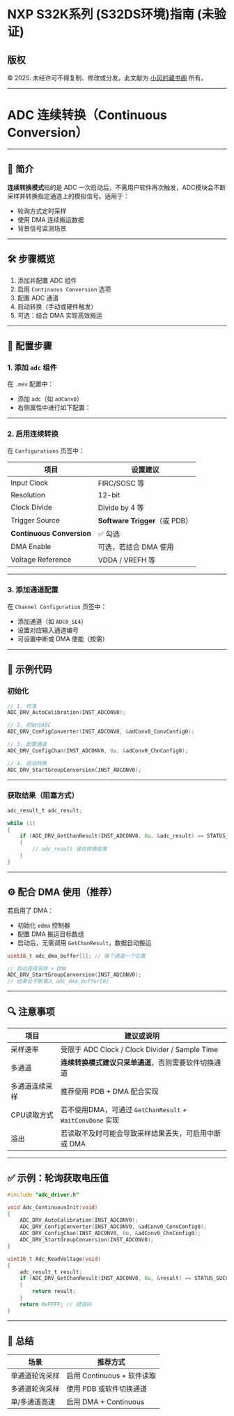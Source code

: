 # NXP S32K系列 (S32DS环境)指南 (未验证)

## 版权

© 2025. 未经许可不得复制、修改或分发。此文献为 [小风的藏书阁](https://t.me/xfp2333) 所有。

---

# ADC 连续转换（Continuous Conversion）

---

## 📘 简介

**连续转换模式**指的是 ADC 一次启动后，不需用户软件再次触发，ADC模块会不断采样并转换指定通道上的模拟信号。适用于：

* 轮询方式定时采样
* 使用 DMA 连续搬运数据
* 背景信号监测场景

---

## 🛠 步骤概览

1. 添加并配置 ADC 组件
2. 启用 `Continuous Conversion` 选项
3. 配置 ADC 通道
4. 启动转换（手动或硬件触发）
5. 可选：结合 DMA 实现高效搬运

---

## 🔧 配置步骤

### 1. 添加 `adc` 组件

在 `.mex` 配置中：

* 添加 `adc`（如 `adConv0`）
* 右侧属性中进行如下配置：

---

### 2. 启用连续转换

在 `Configurations` 页签中：

| 项目                        | 设置建议                        |
| ------------------------- | --------------------------- |
| Input Clock               | FIRC/SOSC 等                 |
| Resolution                | 12-bit                      |
| Clock Divide              | Divide by 4 等               |
| Trigger Source            | **Software Trigger**（或 PDB） |
| **Continuous Conversion** | ✅ 勾选                        |
| DMA Enable                | 可选，若结合 DMA 使用               |
| Voltage Reference         | VDDA / VREFH 等              |

---

### 3. 添加通道配置

在 `Channel Configuration` 页签中：

* 添加通道（如 `ADC0_SE4`）
* 设置对应输入通道编号
* 可设置中断或 DMA 使能（按需）

---

## 🧱 示例代码

### 初始化

```c
// 1. 校准
ADC_DRV_AutoCalibration(INST_ADCONV0);

// 2. 初始化ADC
ADC_DRV_ConfigConverter(INST_ADCONV0, &adConv0_ConvConfig0);

// 3. 配置通道
ADC_DRV_ConfigChan(INST_ADCONV0, 0u, &adConv0_ChnConfig0);

// 4. 启动转换
ADC_DRV_StartGroupConversion(INST_ADCONV0);
```

---

### 获取结果（阻塞方式）

```c
adc_result_t adc_result;

while (1)
{
    if (ADC_DRV_GetChanResult(INST_ADCONV0, 0u, &adc_result) == STATUS_SUCCESS)
    {
        // adc_result 保存转换结果
    }
}
```

---

## ⚙ 配合 DMA 使用（推荐）

若启用了 DMA：

* 初始化 `edma` 控制器
* 配置 DMA 搬运目标数组
* 启动后，无需调用 `GetChanResult`，数据自动搬运

```c
uint16_t adc_dma_buffer[1]; // 每个通道一个位置

// 启动连续采样 + DMA
ADC_DRV_StartGroupConversion(INST_ADCONV0);
// 结果会不断填入 adc_dma_buffer[0]
```

---

## 🔍 注意事项

| 项目      | 建议或说明                                           |
| ------- | ----------------------------------------------- |
| 采样速率    | 受限于 ADC Clock / Clock Divider / Sample Time     |
| 多通道     | **连续转换模式建议只采单通道**，否则需要软件切换通道                    |
| 多通道连续采样 | 推荐使用 PDB + DMA 配合实现                             |
| CPU读取方式 | 若不使用DMA，可通过 `GetChanResult` + `WaitConvDone` 实现 |
| 溢出      | 若读取不及时可能会导致采样结果丢失，可启用中断或 DMA                    |

---

## ✅ 示例：轮询获取电压值

```c
#include "adc_driver.h"

void Adc_ContinuousInit(void)
{
    ADC_DRV_AutoCalibration(INST_ADCONV0);
    ADC_DRV_ConfigConverter(INST_ADCONV0, &adConv0_ConvConfig0);
    ADC_DRV_ConfigChan(INST_ADCONV0, 0u, &adConv0_ChnConfig0);
    ADC_DRV_StartGroupConversion(INST_ADCONV0);
}

uint16_t Adc_ReadVoltage(void)
{
    adc_result_t result;
    if (ADC_DRV_GetChanResult(INST_ADCONV0, 0u, &result) == STATUS_SUCCESS)
    {
        return result;
    }
    return 0xFFFF; // 错误码
}
```

---

## 📎 总结

| 场景      | 推荐方式                 |
| ------- | -------------------- |
| 单通道轮询采样 | 启用 Continuous + 软件读取 |
| 多通道轮询采样 | 使用 PDB 或软件切换通道       |
| 单/多通道高速 | 启用 DMA + Continuous  |
